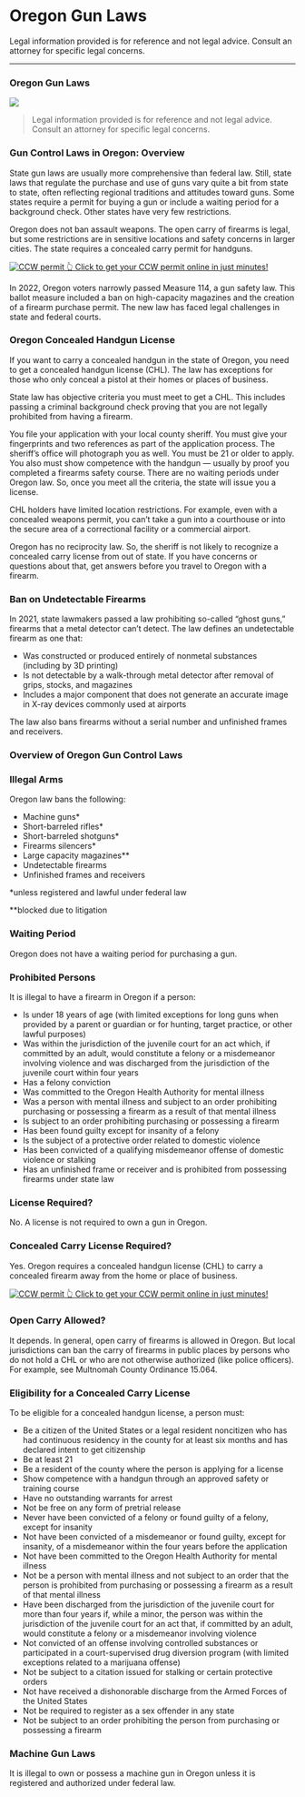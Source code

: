 # Oregon Gun Laws

Legal information provided is for reference and not legal advice. Consult an attorney for specific legal concerns. 

* * *

### Oregon Gun Laws

![](https://cdn-images-1.medium.com/max/1200/1*3MvrcUVFI0QIlc7r_ThyQg.png)

> Legal information provided is for reference and not legal advice. Consult an attorney for specific legal concerns.

### Gun Control Laws in Oregon: Overview

State gun laws are usually more comprehensive than federal law. Still, state laws that regulate the purchase and use of guns vary quite a bit from state to state, often reflecting regional traditions and attitudes toward guns. Some states require a permit for buying a gun or include a waiting period for a background check. Other states have very few restrictions.

Oregon does not ban assault weapons. The open carry of firearms is legal, but some restrictions are in sensitive locations and safety concerns in larger cities. The state requires a concealed carry permit for handguns.

<a href="https://serp.ly/ccw">
<div>
    <img src="https://cdn-images-1.medium.com/max/1200/1*aCmvRhaa5Xjz4zDZxHzAjg.png" alt="CCW permit">
    👆 Click to get your CCW permit online in just minutes!
</div>
</a>

In 2022, Oregon voters narrowly passed Measure 114, a gun safety law. This ballot measure included a ban on high-capacity magazines and the creation of a firearm purchase permit. The new law has faced legal challenges in state and federal courts.

### Oregon Concealed Handgun License

If you want to carry a concealed handgun in the state of Oregon, you need to get a concealed handgun license (CHL). The law has exceptions for those who only conceal a pistol at their homes or places of business.

State law has objective criteria you must meet to get a CHL. This includes passing a criminal background check proving that you are not legally prohibited from having a firearm.

You file your application with your local county sheriff. You must give your fingerprints and two references as part of the application process. The sheriff’s office will photograph you as well. You must be 21 or older to apply. You also must show competence with the handgun — usually by proof you completed a firearms safety course. There are no waiting periods under Oregon law. So, once you meet all the criteria, the state will issue you a license.

CHL holders have limited location restrictions. For example, even with a concealed weapons permit, you can’t take a gun into a courthouse or into the secure area of a correctional facility or a commercial airport.

Oregon has no reciprocity law. So, the sheriff is not likely to recognize a concealed carry license from out of state. If you have concerns or questions about that, get answers before you travel to Oregon with a firearm.

### Ban on Undetectable Firearms

In 2021, state lawmakers passed a law prohibiting so-called “ghost guns,” firearms that a metal detector can’t detect. The law defines an undetectable firearm as one that:

  * Was constructed or produced entirely of nonmetal substances (including by 3D printing)
  * Is not detectable by a walk-through metal detector after removal of grips, stocks, and magazines
  * Includes a major component that does not generate an accurate image in X-ray devices commonly used at airports



The law also bans firearms without a serial number and unfinished frames and receivers.

### Overview of Oregon Gun Control Laws

### Illegal Arms

Oregon law bans the following:

  * Machine guns*
  * Short-barreled rifles*
  * Short-barreled shotguns*
  * Firearms silencers*
  * Large capacity magazines**
  * Undetectable firearms
  * Unfinished frames and receivers



*unless registered and lawful under federal law

**blocked due to litigation

### Waiting Period

Oregon does not have a waiting period for purchasing a gun.

### Prohibited Persons

It is illegal to have a firearm in Oregon if a person:

  * Is under 18 years of age (with limited exceptions for long guns when provided by a parent or guardian or for hunting, target practice, or other lawful purposes)
  * Was within the jurisdiction of the juvenile court for an act which, if committed by an adult, would constitute a felony or a misdemeanor involving violence and was discharged from the jurisdiction of the juvenile court within four years
  * Has a felony conviction
  * Was committed to the Oregon Health Authority for mental illness
  * Was a person with mental illness and subject to an order prohibiting purchasing or possessing a firearm as a result of that mental illness
  * Is subject to an order prohibiting purchasing or possessing a firearm
  * Has been found guilty except for insanity of a felony
  * Is the subject of a protective order related to domestic violence
  * Has been convicted of a qualifying misdemeanor offense of domestic violence or stalking
  * Has an unfinished frame or receiver and is prohibited from possessing firearms under state law



### License Required?

No. A license is not required to own a gun in Oregon.

### Concealed Carry License Required?

Yes. Oregon requires a concealed handgun license (CHL) to carry a concealed firearm away from the home or place of business.


<a href="https://serp.ly/ccw">
<div>
    <img src="https://cdn-images-1.medium.com/max/1200/1*TMCVgNoKp2NAtvLSAMkaJg.png" alt="CCW permit">
    👆 Click to get your CCW permit online in just minutes!
</div>
</a>


### Open Carry Allowed?

It depends. In general, open carry of firearms is allowed in Oregon. But local jurisdictions can ban the carry of firearms in public places by persons who do not hold a CHL or who are not otherwise authorized (like police officers). For example, see Multnomah County Ordinance 15.064.

### Eligibility for a Concealed Carry License

To be eligible for a concealed handgun license, a person must:

  * Be a citizen of the United States or a legal resident noncitizen who has had continuous residency in the county for at least six months and has declared intent to get citizenship
  * Be at least 21
  * Be a resident of the county where the person is applying for a license
  * Show competence with a handgun through an approved safety or training course
  * Have no outstanding warrants for arrest
  * Not be free on any form of pretrial release
  * Never have been convicted of a felony or found guilty of a felony, except for insanity
  * Not have been convicted of a misdemeanor or found guilty, except for insanity, of a misdemeanor within the four years before the application
  * Not have been committed to the Oregon Health Authority for mental illness
  * Not be a person with mental illness and not subject to an order that the person is prohibited from purchasing or possessing a firearm as a result of that mental illness
  * Have been discharged from the jurisdiction of the juvenile court for more than four years if, while a minor, the person was within the jurisdiction of the juvenile court for an act that, if committed by an adult, would constitute a felony or a misdemeanor involving violence
  * Not convicted of an offense involving controlled substances or participated in a court-supervised drug diversion program (with limited exceptions related to a marijuana offense)
  * Not be subject to a citation issued for stalking or certain protective orders
  * Not have received a dishonorable discharge from the Armed Forces of the United States
  * Not be required to register as a sex offender in any state
  * Not be subject to an order prohibiting the person from purchasing or possessing a firearm




### Machine Gun Laws

It is illegal to own or possess a machine gun in Oregon unless it is registered and authorized under federal law.

